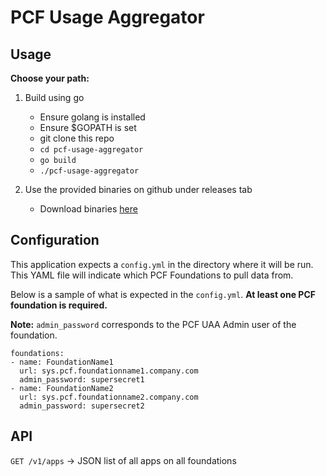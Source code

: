 # PCF Usage Aggregator

## Usage

**Choose your path:**
1. Build using go
    - Ensure golang is installed
    - Ensure $GOPATH is set
    - git clone this repo
    - `cd pcf-usage-aggregator`
    - `go build`
    - `./pcf-usage-aggregator`

1. Use the provided binaries on github under releases tab
    - Download binaries [here](https://github.com/Oskoss/pcf-usage-aggregator/releases)

## Configuration

This application expects a `config.yml` in the directory where it will be run. This YAML file will indicate which PCF Foundations to pull data from.

Below is a sample of what is expected in the `config.yml`. **At least one PCF foundation is required.**

**Note:** `admin_password` corresponds to the PCF UAA Admin user of the foundation.

```
foundations:
- name: FoundationName1
  url: sys.pcf.foundationname1.company.com
  admin_password: supersecret1
- name: FoundationName2
  url: sys.pcf.foundationname2.company.com
  admin_password: supersecret2
```

## API

`GET /v1/apps` -> JSON list of all apps on all foundations
